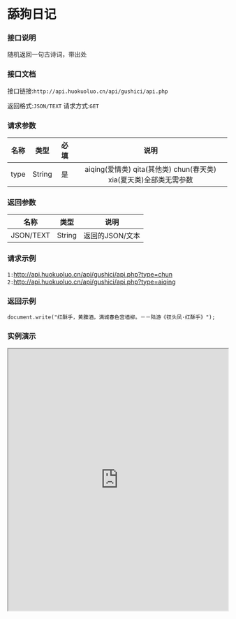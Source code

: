 # 舔狗日记

### <i class="fas fa-home fa-fw"></i>接口说明
随机返回一句古诗词，带出处


### 接口文档

接口链接:`http://api.huokuoluo.cn/api/gushici/api.php`

返回格式:`JSON/TEXT`  请求方式:`GET`

### 请求参数

|  名称  |  类型  |  必填  |  说明  |
|  :----:  |  :----:  |  :----:  |  :----:  |
|type|String|是|aiqing(爱情类) qita(其他类) chun(春天类) xia(夏天类)全部类无需参数|

### 返回参数

|名称|类型|说明
|:----:|:----:|:----:|
|JSON/TEXT|String|返回的JSON/文本|

### 请求示例

`1:`http://api.huokuoluo.cn/api/gushici/api.php?type=chun
`2:`http://api.huokuoluo.cn/api/gushici/api.php?type=aiqing

### 返回示例
`document.write("红酥手，黄縢酒，满城春色宫墙柳。－－陆游《钗头凤·红酥手》");`

### 实例演示
<iframe src="http://api.2kolo.cn/api/gushici/" height="600" width="100%" farmeborder="no" border="0"></iframe>